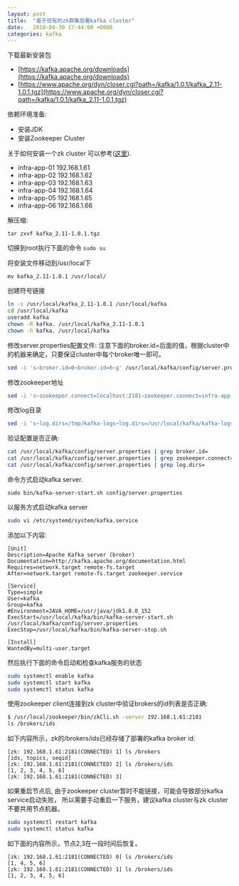 ```yaml
---
layout: post
title:  "基于现有的zk群集部署kafka cluster"
date:   2018-04-30 17:44:00 +0800
categories: kafka
---
```


下载最新安装包

* [https://kafka.apache.org/downloads](https://kafka.apache.org/downloads)
* [https://www.apache.org/dyn/closer.cgi?path=/kafka/1.0.1/kafka_2.11-1.0.1.tgz](https://www.apache.org/dyn/closer.cgi?path=/kafka/1.0.1/kafka_2.11-1.0.1.tgz)

依赖环境准备:
* 安装JDK
* 安装Zookeeper Cluster

关于如何安装一个zk cluster 可以参考([这里](/zookeeper/2018/04/29/setup-zookeeper-cluster.html)).
* infra-app-01  192.168.1.61
* infra-app-02  192.168.1.62
* infra-app-03  192.168.1.63
* infra-app-04  192.168.1.64
* infra-app-05  192.168.1.65
* infra-app-06  192.168.1.66

解压缩:

```tar zxvf kafka_2.11-1.0.1.tgz```

切换到root执行下面的命令
```sudo su```

将安装文件移动到/usr/local下

```mv kafka_2.11-1.0.1 /usr/local/```

创建符号链接

```bash
ln -s /usr/local/kafka_2.11-1.0.1 /usr/local/kafka
cd /usr/local/kafka
useradd kafka
chown -R kafka. /usr/local/kafka_2.11-1.0.1
chown -h kafka. /usr/local/kafka
```


修改server.properties配置文件:
注意下面的broker.id=后面的值，根据cluster中的机器来确定，只要保证cluster中每个broker唯一即可。

```bash
sed -i 's~broker.id=0~broker.id=6~g' /usr/local/kafka/config/server.properties
```

修改zookeeper地址

```bash
sed -i 's~zookeeper.connect=localhost:2181~zookeeper.connect=infra-app-01:2181,infra-app-02:2181,infra-app-03:2181,infra-app-04:2181,infra-app-05:2181,infra-app-06:2181~g' /usr/local/kafka/config/server.properties
```


修改log目录

```bash
sed -i 's~log.dirs=/tmp/kafka-logs~log.dirs=/usr/local/kafka/kafka-logs~g' /usr/local/kafka/config/server.properties
```

验证配置是否正确:

```bash
cat /usr/local/kafka/config/server.properties | grep broker.id=
cat /usr/local/kafka/config/server.properties | grep zookeeper.connect=
cat /usr/local/kafka/config/server.properties | grep log.dirs= 
```

命令方式启动kafka server.

```
sudo bin/kafka-server-start.sh config/server.properties
```

以服务方式启动kafka server

```bash
sudo vi /etc/systemd/system/kafka.service
```

添加以下内容:

```
[Unit]
Description=Apache Kafka server (broker)
Documentation=http://kafka.apache.org/documentation.html
Requires=network.target remote-fs.target 
After=network.target remote-fs.target zookeeper.service

[Service]
Type=simple
User=kafka
Group=kafka
#Environment=JAVA_HOME=/usr/java/jdk1.8.0_152
ExecStart=/usr/local/kafka/bin/kafka-server-start.sh /usr/local/kafka/config/server.properties
ExecStop=/usr/local/kafka/bin/kafka-server-stop.sh

[Install]
WantedBy=multi-user.target
```

然后执行下面的命令启动和检查kafka服务的状态

```bash
sudo systemctl enable kafka
sudo systemctl start kafka
sudo systemctl status kafka
```

使用zookeeper client连接到zk cluster中验证brokers的id列表是否正确:

```bash
$ /usr/local/zookeeper/bin/zkCli.sh -server 192.168.1.61:2181
ls /brokers/ids
```

如下内容所示，zk的/brokers/ids已经存储了部署的kafka broker id:

```
[zk: 192.168.1.61:2181(CONNECTED) 1] ls /brokers
[ids, topics, seqid]
[zk: 192.168.1.61:2181(CONNECTED) 2] ls /brokers/ids
[1, 2, 3, 4, 5, 6]
[zk: 192.168.1.61:2181(CONNECTED) 3]
```

如果重启节点后, 由于zookeeper cluster暂时不能链接，可能会导致部分kafka service启动失败，
所以需要手动重启一下服务，建议kafka cluster与zk cluster不要共用节点机器。

```bash
sudo systemctl restart kafka
sudo systemctl status kafka
```

如下面的内容所示，节点2,3在一段时间后恢复。
```
[zk: 192.168.1.61:2181(CONNECTED) 0] ls /brokers/ids
[1, 4, 5, 6]
[zk: 192.168.1.61:2181(CONNECTED) 1] ls /brokers/ids
[1, 2, 3, 4, 5, 6]
```
